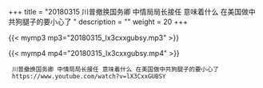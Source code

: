 +++
title = "20180315  川普撤换国务卿 中情局局长接任 意味着什么 在美国做中共狗腿子的要小心了 "
description = ""
weight = 20
+++

{{< mymp3 mp3="20180315_lx3cxxgubsy.mp3" >}}

{{< mymp4 mp4="20180315_lx3cxxgubsy.mp4" >}}

     川普撤换国务卿 中情局局长接任 意味着什么 在美国做中共狗腿子的要小心了 
     https://www.youtube.com/watch?v=lX3CxxGUBSY 
     
